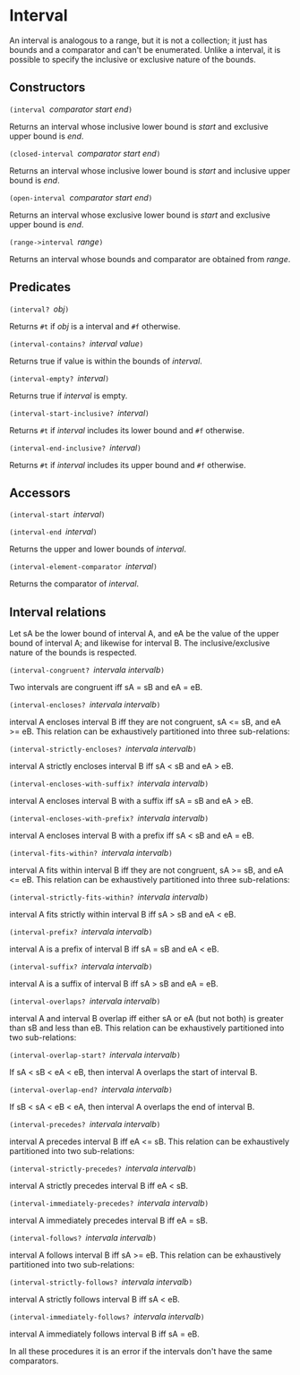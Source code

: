 # Interval

An interval is analogous to a range, but it is not a collection;
it just has bounds and a comparator and can't be enumerated.
Unlike a interval,
it is possible to specify the inclusive or exclusive nature of the bounds.

## Constructors

`(interval `*comparator start end*`)`

Returns an interval whose inclusive lower bound
is *start* and exclusive upper bound is *end*.

`(closed-interval `*comparator start end*`)`

Returns an interval whose inclusive lower bound
is *start* and inclusive upper bound is *end*.

`(open-interval `*comparator start end*`)`

Returns an interval whose exclusive lower bound
is *start* and exclusive upper bound is *end*.

`(range->interval `*range*`)`

Returns an interval whose bounds and comparator are
obtained from *range*.

## Predicates

`(interval? `*obj*`)`

Returns `#t` if *obj* is a interval and `#f` otherwise.

`(interval-contains? `*interval value*`)`

Returns true if value is within the bounds of *interval*.

`(interval-empty? `*interval*`)`

Returns true if *interval* is empty.

`(interval-start-inclusive? `*interval*`)`

Returns `#t` if *interval* includes its lower bound and `#f` otherwise.

`(interval-end-inclusive? `*interval*`)`

Returns `#t` if *interval* includes its upper bound and `#f` otherwise.

## Accessors

`(interval-start `*interval*`)`

`(interval-end `*interval*`)`

Returns the upper and lower bounds of *interval*.

`(interval-element-comparator `*interval*`)`

Returns the comparator of *interval*.

## Interval relations

Let sA be the lower bound of interval A,
and eA be the value of the upper bound of interval A;
and likewise for interval B.  The inclusive/exclusive
nature of the bounds is respected.

`(interval-congruent? `*intervala intervalb*`)`

Two intervals are congruent iff sA = sB and eA = eB.

`(interval-encloses? `*intervala intervalb*`)`

interval A encloses interval B iff they are not congruent, sA <= sB, and eA >= eB.
This relation can be exhaustively partitioned into three sub-relations:

`(interval-strictly-encloses? `*intervala intervalb*`)`

interval A strictly encloses interval B iff sA < sB and eA > eB.

`(interval-encloses-with-suffix? `*intervala intervalb*`)`

interval A encloses interval B with a suffix iff sA = sB and eA > eB.

`(interval-encloses-with-prefix? `*intervala intervalb*`)`

interval A encloses interval B with a prefix iff sA < sB and eA = eB.

`(interval-fits-within? `*intervala intervalb*`)`

interval A fits within interval B iff they are not congruent, sA >= sB, and eA <= eB.
This relation can be exhaustively partitioned into three sub-relations:

`(interval-strictly-fits-within? `*intervala intervalb*`)`

interval A fits strictly within interval B iff sA > sB and eA < eB.

`(interval-prefix? `*intervala intervalb*`)`

interval A is a prefix of interval B iff sA = sB and eA < eB.

`(interval-suffix? `*intervala intervalb*`)`

interval A is a suffix of interval B iff sA > sB and eA = eB.

`(interval-overlaps? `*intervala intervalb*`)`

interval A and interval B overlap iff either sA or eA (but not both) is greater than sB and less than eB.
This relation can be exhaustively partitioned into two sub-relations:

`(interval-overlap-start? `*intervala intervalb*`)`

If sA < sB < eA < eB, then interval A overlaps the start of interval B.

`(interval-overlap-end? `*intervala intervalb*`)`

If sB < sA < eB < eA, then interval A overlaps the end of interval B.

`(interval-precedes? `*intervala intervalb*`)`

interval A precedes interval B iff eA <= sB.
This relation can be exhaustively partitioned into two sub-relations:

`(interval-strictly-precedes? `*intervala intervalb*`)`

interval A strictly precedes interval B iff eA < sB.

`(interval-immediately-precedes? `*intervala intervalb*`)`

interval A immediately precedes interval B iff eA = sB.

`(interval-follows? `*intervala intervalb*`)`

interval A follows interval B iff sA >= eB.
This relation can be exhaustively partitioned into two sub-relations:

`(interval-strictly-follows? `*intervala intervalb*`)`

interval A strictly follows interval B iff sA < eB.

`(interval-immediately-follows? `*intervala intervalb*`)`

interval A immediately follows interval B iff sA = eB.

In all these procedures it is an error if the intervals don't have the same comparators.